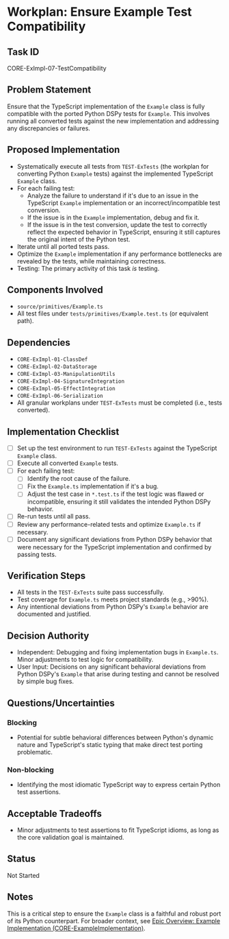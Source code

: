 # Workplan: Ensure Example Test Compatibility

## Task ID
CORE-ExImpl-07-TestCompatibility

## Problem Statement
Ensure that the TypeScript implementation of the `Example` class is fully compatible with the ported Python DSPy tests for `Example`. This involves running all converted tests against the new implementation and addressing any discrepancies or failures.

## Proposed Implementation
- Systematically execute all tests from `TEST-ExTests` (the workplan for converting Python `Example` tests) against the implemented TypeScript `Example` class.
- For each failing test:
    - Analyze the failure to understand if it's due to an issue in the TypeScript `Example` implementation or an incorrect/incompatible test conversion.
    - If the issue is in the `Example` implementation, debug and fix it.
    - If the issue is in the test conversion, update the test to correctly reflect the expected behavior in TypeScript, ensuring it still captures the original intent of the Python test.
- Iterate until all ported tests pass.
- Optimize the `Example` implementation if any performance bottlenecks are revealed by the tests, while maintaining correctness.
- Testing: The primary activity of this task *is* testing.

## Components Involved
- `source/primitives/Example.ts`
- All test files under `tests/primitives/Example.test.ts` (or equivalent path).

## Dependencies
- `CORE-ExImpl-01-ClassDef`
- `CORE-ExImpl-02-DataStorage`
- `CORE-ExImpl-03-ManipulationUtils`
- `CORE-ExImpl-04-SignatureIntegration`
- `CORE-ExImpl-05-EffectIntegration`
- `CORE-ExImpl-06-Serialization`
- All granular workplans under `TEST-ExTests` must be completed (i.e., tests converted).

## Implementation Checklist
- [ ] Set up the test environment to run `TEST-ExTests` against the TypeScript `Example` class.
- [ ] Execute all converted `Example` tests.
- [ ] For each failing test:
    - [ ] Identify the root cause of the failure.
    - [ ] Fix the `Example.ts` implementation if it's a bug.
    - [ ] Adjust the test case in `*.test.ts` if the test logic was flawed or incompatible, ensuring it still validates the intended Python DSPy behavior.
- [ ] Re-run tests until all pass.
- [ ] Review any performance-related tests and optimize `Example.ts` if necessary.
- [ ] Document any significant deviations from Python DSPy behavior that were necessary for the TypeScript implementation and confirmed by passing tests.

## Verification Steps
- All tests in the `TEST-ExTests` suite pass successfully.
- Test coverage for `Example.ts` meets project standards (e.g., >90%).
- Any intentional deviations from Python DSPy's `Example` behavior are documented and justified.

## Decision Authority
- Independent: Debugging and fixing implementation bugs in `Example.ts`. Minor adjustments to test logic for compatibility.
- User Input: Decisions on any significant behavioral deviations from Python DSPy's `Example` that arise during testing and cannot be resolved by simple bug fixes.

## Questions/Uncertainties
### Blocking
- Potential for subtle behavioral differences between Python's dynamic nature and TypeScript's static typing that make direct test porting problematic.

### Non-blocking
- Identifying the most idiomatic TypeScript way to express certain Python test assertions.

## Acceptable Tradeoffs
- Minor adjustments to test assertions to fit TypeScript idioms, as long as the core validation goal is maintained.

## Status
Not Started

## Notes
This is a critical step to ensure the `Example` class is a faithful and robust port of its Python counterpart.
For broader context, see [Epic Overview: Example Implementation (CORE-ExampleImplementation)](../../docs/planning/workplans/CORE-ExampleImplementation.md).